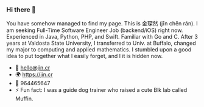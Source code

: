 ### Hi there 👋

You have somehow managed to find my page. This is 金琛然 (jīn chēn rán). I am seeking Full-Time Software Engineer Job (backend/iOS) right now. Experienced in Java, Python, PHP, and Swift. Familiar with Go and C. After 3 years at Valdosta State University, I transferred to Univ. at Buffalo, changed my major to computing and applied mathematics. I stumbled upon a good idea to put together what I easily forget, and I it is hidden now.

- 📧 hello@jin.cr
- 🌍 https://jin.cr
- 🐧 964465647
- ⚡ Fun fact: I was a guide dog trainer who raised a cute Blk lab called Muffin.
